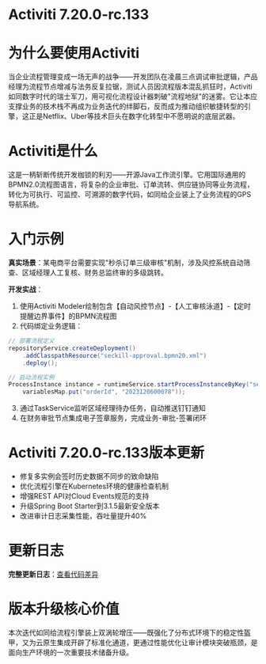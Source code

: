 # Activiti 7.20.0-rc.133
# 为什么要使用Activiti  
当企业流程管理变成一场无声的战争——开发团队在凌晨三点调试审批逻辑，产品经理为流程节点增减与法务反复拉锯，测试人员因流程版本混乱抓狂时，Activiti如同数字时代的瑞士军刀，用可视化流程设计器刺破"流程地狱"的迷雾。它让本应支撑业务的技术栈不再成为业务迭代的绊脚石，反而成为推动组织敏捷转型的引擎，这正是Netflix、Uber等技术巨头在数字化转型中不愿明说的底层武器。

# Activiti是什么  
这是一柄斩断传统开发枷锁的利刃——开源Java工作流引擎。它用国际通用的BPMN2.0流程图语言，将复杂的企业审批、订单流转、供应链协同等业务流程，转化为可执行、可监控、可溯源的数字代码，如同给企业装上了业务流程的GPS导航系统。

# 入门示例  
**真实场景**：某电商平台需要实现"秒杀订单三级审核"机制，涉及风控系统自动筛查、区域经理人工复核、财务总监终审的多级跳转。  

**开发实战**：  
1. 使用Activiti Modeler绘制包含【自动风控节点】-【人工审核泳道】-【定时提醒边界事件】的BPMN流程图  
2. 代码绑定业务逻辑：
```java
// 部署流程定义
repositoryService.createDeployment()
    .addClasspathResource("seckill-approval.bpmn20.xml")
    .deploy();

// 启动流程实例
ProcessInstance instance = runtimeService.startProcessInstanceByKey("seckillApproval", 
    variablesMap.put("orderId", "2023120600078"));
```
3. 通过TaskService监听区域经理待办任务，自动推送钉钉通知
4. 在财务审批节点集成电子签章服务，完成业务-审批-签署闭环

# Activiti 7.20.0-rc.133版本更新  
- 修复多实例会签时历史数据不同步的致命缺陷  
- 优化流程引擎在Kubernetes环境的健康检查机制  
- 增强REST API对Cloud Events规范的支持  
- 升级Spring Boot Starter到3.1.5最新安全版本  
- 改进审计日志采集性能，吞吐量提升40%  

# 更新日志
**完整更新日志**：[查看代码差异](https://github.com/Activiti/Activiti/compare/7.20.0-rc.132...7.20.0-rc.133)

# 版本升级核心价值  
本次迭代如同给流程引擎装上双涡轮增压——既强化了分布式环境下的稳定性盔甲，又为云原生集成开辟了标准化通道，更通过性能优化让审计模块突破瓶颈，是面向生产环境的一次重要技术储备升级。